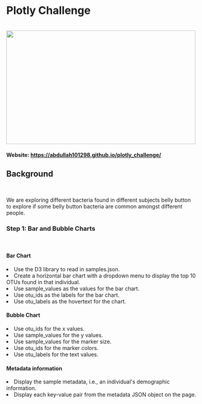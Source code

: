 # Plotly Challenge 
<br>

<img src = "https://www.sciencenews.org/wp-content/uploads/2019/05/050819_ti_fecaltransplant_feat.jpg" height = 300 width = 500 >

#### Website: https://abdullah101298.github.io/plotly_challenge/

## Background 
<br>

We are exploring different bacteria found in different subjects belly button to explore if some belly button bacteria are common amongst different people. 

### Step 1: Bar and Bubble Charts
<br> 

#### Bar Chart 
  <li> Use the D3 library to read in samples.json.
  
  <li> Create a horizontal bar chart with a dropdown menu to display the top 10 OTUs found in that individual.

  <li> Use sample_values as the values for the bar chart.

  <li> Use otu_ids as the labels for the bar chart.

  <li> Use otu_labels as the hovertext for the chart.
  
#### Bubble Chart 
  <li> Use otu_ids for the x values.
  
  <li> Use sample_values for the y values.
  
  <li> Use sample_values for the marker size.
  
  <li> Use otu_ids for the marker colors.
  
  <li> Use otu_labels for the text values.
  
#### Metadata information 

  <li> Display the sample metadata, i.e., an individual's demographic information.

  <li> Display each key-value pair from the metadata JSON object on the page.





